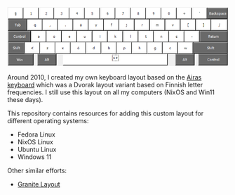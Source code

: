 ![Dvakop layout](dvakop.png)

Around 2010, I created my own keyboard layout
based on the [Airas keyboard] which was a Dvorak layout variant based on Finnish letter frequencies.
I still use this layout on all my computers (NixOS and Win11 these days).

This repository contains resources for adding this custom layout for different operating systems:
- Fedora Linux
- NixOS Linux
- Ubuntu Linux
- Windows 11

Other similar efforts:
- [Granite Layout]

[Airas keyboard]: https://web.archive.org/web/20120208090148/http://mairas.net/projects/nappaimisto.php
[Granite Layout]: https://github.com/fohrloop/granite-layout
